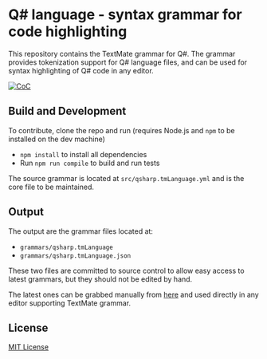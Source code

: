 # Q# language - syntax grammar for code highlighting

This repository contains the TextMate grammar for Q#. The grammar provides tokenization support for Q# language files, and can be used for syntax highlighting of Q# code in any editor.

[![CoC](https://img.shields.io/badge/code%20of%20conduct-contributor%20covenant-yellow)](CODE_OF_CONDUCT.md)

## Build and Development

To contribute, clone the repo and run (requires Node.js and `npm` to be installed on the dev machine)

* `npm install` to install all dependencies
* Run `npm run compile` to build and run tests

The source grammar is located at `src/qsharp.tmLanguage.yml` and is the core file to be maintained.

## Output

The output are the grammar files located at:

* `grammars/qsharp.tmLanguage`
* `grammars/qsharp.tmLanguage.json`

These two files are committed to source control to allow easy access to latest grammars, but they should not be edited by hand.

The latest ones can be grabbed manually from [here](https://github.com/qsharp-community/qsharp-tmLanguage/tree/main/grammars) and used directly in any editor supporting TextMate grammar.

## License

[MIT License](https://github.com/qsharp-community/qsharp-tmLanguage/blob/main/LICENSE)
